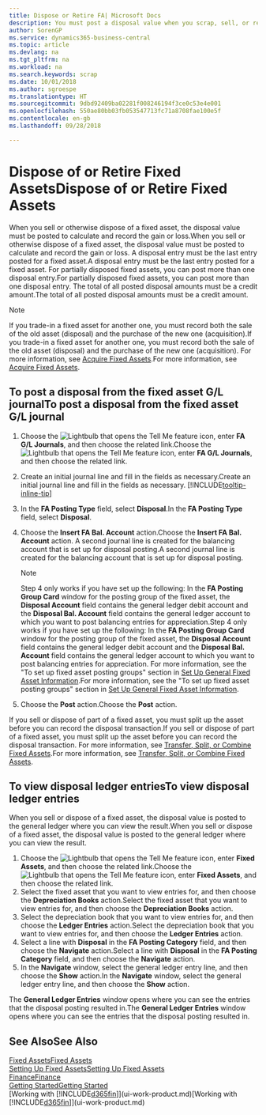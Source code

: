 ```yaml
---
title: Dispose or Retire FA| Microsoft Docs
description: You must post a disposal value when you scrap, sell, or retire a fixed asset.
author: SorenGP
ms.service: dynamics365-business-central
ms.topic: article
ms.devlang: na
ms.tgt_pltfrm: na
ms.workload: na
ms.search.keywords: scrap
ms.date: 10/01/2018
ms.author: sgroespe
ms.translationtype: HT
ms.sourcegitcommit: 9dbd92409ba02281f008246194f3ce0c53e4e001
ms.openlocfilehash: 550ae80bb03fb053547713fc71a8708fae100e5f
ms.contentlocale: en-gb
ms.lasthandoff: 09/28/2018

---
```

# <a name="dispose-of-or-retire-fixed-assets"></a><span data-ttu-id="86e4f-103">Dispose of or Retire Fixed Assets</span><span class="sxs-lookup"><span data-stu-id="86e4f-103">Dispose of or Retire Fixed Assets</span></span>
<span data-ttu-id="86e4f-104">When you sell or otherwise dispose of a fixed asset, the disposal value must be posted to calculate and record the gain or loss.</span><span class="sxs-lookup"><span data-stu-id="86e4f-104">When you sell or otherwise dispose of a fixed asset, the disposal value must be posted to calculate and record the gain or loss.</span></span> <span data-ttu-id="86e4f-105">A disposal entry must be the last entry posted for a fixed asset.</span><span class="sxs-lookup"><span data-stu-id="86e4f-105">A disposal entry must be the last entry posted for a fixed asset.</span></span> <span data-ttu-id="86e4f-106">For partially disposed fixed assets, you can post more than one disposal entry.</span><span class="sxs-lookup"><span data-stu-id="86e4f-106">For partially disposed fixed assets, you can post more than one disposal entry.</span></span> <span data-ttu-id="86e4f-107">The total of all posted disposal amounts must be a credit amount.</span><span class="sxs-lookup"><span data-stu-id="86e4f-107">The total of all posted disposal amounts must be a credit amount.</span></span>  

> [!NOTE]  
>   <span data-ttu-id="86e4f-108">If you trade-in a fixed asset for another one, you must record both the sale of the old asset (disposal) and the purchase of the new one (acquisition).</span><span class="sxs-lookup"><span data-stu-id="86e4f-108">If you trade-in a fixed asset for another one, you must record both the sale of the old asset (disposal) and the purchase of the new one (acquisition).</span></span> <span data-ttu-id="86e4f-109">For more information, see [Acquire Fixed Assets](fa-how-acquire.md).</span><span class="sxs-lookup"><span data-stu-id="86e4f-109">For more information, see [Acquire Fixed Assets](fa-how-acquire.md).</span></span>  

## <a name="to-post-a-disposal-from-the-fixed-asset-gl-journal"></a><span data-ttu-id="86e4f-110">To post a disposal from the fixed asset G/L journal</span><span class="sxs-lookup"><span data-stu-id="86e4f-110">To post a disposal from the fixed asset G/L journal</span></span>
1. <span data-ttu-id="86e4f-111">Choose the ![Lightbulb that opens the Tell Me feature](media/ui-search/search_small.png "Tell me what you want to do") icon, enter **FA G/L Journals**, and then choose the related link.</span><span class="sxs-lookup"><span data-stu-id="86e4f-111">Choose the ![Lightbulb that opens the Tell Me feature](media/ui-search/search_small.png "Tell me what you want to do") icon, enter **FA G/L Journals**, and then choose the related link.</span></span>  
2. <span data-ttu-id="86e4f-112">Create an initial journal line and fill in the fields as necessary.</span><span class="sxs-lookup"><span data-stu-id="86e4f-112">Create an initial journal line and fill in the fields as necessary.</span></span> [!INCLUDE[tooltip-inline-tip](includes/tooltip-inline-tip_md.md)]  
3. <span data-ttu-id="86e4f-113">In the **FA Posting Type** field, select **Disposal**.</span><span class="sxs-lookup"><span data-stu-id="86e4f-113">In the **FA Posting Type** field, select **Disposal**.</span></span>  
4. <span data-ttu-id="86e4f-114">Choose the **Insert FA Bal. Account** action.</span><span class="sxs-lookup"><span data-stu-id="86e4f-114">Choose the **Insert FA Bal. Account** action.</span></span> <span data-ttu-id="86e4f-115">A second journal line is created for the balancing account that is set up for disposal posting.</span><span class="sxs-lookup"><span data-stu-id="86e4f-115">A second journal line is created for the balancing account that is set up for disposal posting.</span></span>  

    > [!NOTE]  
    >   <span data-ttu-id="86e4f-116">Step 4 only works if you have set up the following: In the **FA Posting Group Card** window for the posting group of the fixed asset, the **Disposal Account** field contains the general ledger debit account and the **Disposal Bal. Account** field contains the general ledger account to which you want to post balancing entries for appreciation.</span><span class="sxs-lookup"><span data-stu-id="86e4f-116">Step 4 only works if you have set up the following: In the **FA Posting Group Card** window for the posting group of the fixed asset, the **Disposal Account** field contains the general ledger debit account and the **Disposal Bal. Account** field contains the general ledger account to which you want to post balancing entries for appreciation.</span></span> <span data-ttu-id="86e4f-117">For more information, see the "To set up fixed asset posting groups" section in [Set Up General Fixed Asset Information](fa-how-setup-general.md).</span><span class="sxs-lookup"><span data-stu-id="86e4f-117">For more information, see the "To set up fixed asset posting groups" section in [Set Up General Fixed Asset Information](fa-how-setup-general.md).</span></span>  
5. <span data-ttu-id="86e4f-118">Choose the **Post** action.</span><span class="sxs-lookup"><span data-stu-id="86e4f-118">Choose the **Post** action.</span></span>  

<span data-ttu-id="86e4f-119">If you sell or dispose of part of a fixed asset, you must split up the asset before you can record the disposal transaction.</span><span class="sxs-lookup"><span data-stu-id="86e4f-119">If you sell or dispose of part of a fixed asset, you must split up the asset before you can record the disposal transaction.</span></span> <span data-ttu-id="86e4f-120">For more information, see [Transfer, Split, or Combine Fixed Assets](fa-how-trans-split-combine.md).</span><span class="sxs-lookup"><span data-stu-id="86e4f-120">For more information, see [Transfer, Split, or Combine Fixed Assets](fa-how-trans-split-combine.md).</span></span>  

## <a name="to-view-disposal-ledger-entries"></a><span data-ttu-id="86e4f-121">To view disposal ledger entries</span><span class="sxs-lookup"><span data-stu-id="86e4f-121">To view disposal ledger entries</span></span>
<span data-ttu-id="86e4f-122">When you sell or dispose of a fixed asset, the disposal value is posted to the general ledger where you can view the result.</span><span class="sxs-lookup"><span data-stu-id="86e4f-122">When you sell or dispose of a fixed asset, the disposal value is posted to the general ledger where you can view the result.</span></span>  

1. <span data-ttu-id="86e4f-123">Choose the ![Lightbulb that opens the Tell Me feature](media/ui-search/search_small.png "Tell me what you want to do") icon, enter **Fixed Assets**, and then choose the related link.</span><span class="sxs-lookup"><span data-stu-id="86e4f-123">Choose the ![Lightbulb that opens the Tell Me feature](media/ui-search/search_small.png "Tell me what you want to do") icon, enter **Fixed Assets**, and then choose the related link.</span></span>  
2. <span data-ttu-id="86e4f-124">Select the fixed asset that you want to view entries for, and then choose the **Depreciation Books** action.</span><span class="sxs-lookup"><span data-stu-id="86e4f-124">Select the fixed asset that you want to view entries for, and then choose the **Depreciation Books** action.</span></span>  
3. <span data-ttu-id="86e4f-125">Select the depreciation book that you want to view entries for, and then choose the **Ledger Entries** action.</span><span class="sxs-lookup"><span data-stu-id="86e4f-125">Select the depreciation book that you want to view entries for, and then choose the **Ledger Entries** action.</span></span>  
4. <span data-ttu-id="86e4f-126">Select a line with **Disposal** in the **FA Posting Category** field, and then choose the **Navigate** action.</span><span class="sxs-lookup"><span data-stu-id="86e4f-126">Select a line with **Disposal** in the **FA Posting Category** field, and then choose the **Navigate** action.</span></span>  
5. <span data-ttu-id="86e4f-127">In the **Navigate** window, select the general ledger entry line, and then choose the **Show** action.</span><span class="sxs-lookup"><span data-stu-id="86e4f-127">In the **Navigate** window, select the general ledger entry line, and then choose the **Show** action.</span></span>  

<span data-ttu-id="86e4f-128">The **General Ledger Entries** window opens where you can see the entries that the disposal posting resulted in.</span><span class="sxs-lookup"><span data-stu-id="86e4f-128">The **General Ledger Entries** window opens where you can see the entries that the disposal posting resulted in.</span></span>  

## <a name="see-also"></a><span data-ttu-id="86e4f-129">See Also</span><span class="sxs-lookup"><span data-stu-id="86e4f-129">See Also</span></span>
[<span data-ttu-id="86e4f-130">Fixed Assets</span><span class="sxs-lookup"><span data-stu-id="86e4f-130">Fixed Assets</span></span>](fa-manage.md)  
[<span data-ttu-id="86e4f-131">Setting Up Fixed Assets</span><span class="sxs-lookup"><span data-stu-id="86e4f-131">Setting Up Fixed Assets</span></span>](fa-setup.md)  
[<span data-ttu-id="86e4f-132">Finance</span><span class="sxs-lookup"><span data-stu-id="86e4f-132">Finance</span></span>](finance.md)  
[<span data-ttu-id="86e4f-133">Getting Started</span><span class="sxs-lookup"><span data-stu-id="86e4f-133">Getting Started</span></span>](product-get-started.md)  
<span data-ttu-id="86e4f-134">[Working with [!INCLUDE[d365fin](includes/d365fin_md.md)]](ui-work-product.md)</span><span class="sxs-lookup"><span data-stu-id="86e4f-134">[Working with [!INCLUDE[d365fin](includes/d365fin_md.md)]](ui-work-product.md)</span></span>

